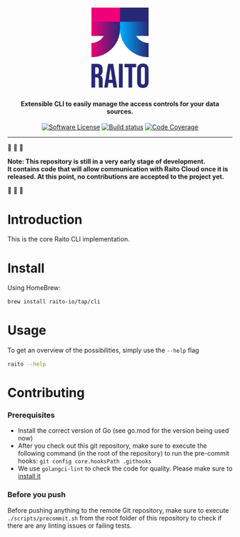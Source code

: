 <h1 align="center">
  <img height="180px" src="https://github.com/raito-io/docs/raw/main/images/Raito_Logo_Vertical_RGB.png" alt="Raito" />
</h1>

<h4 align="center">
  Extensible CLI to easily manage the access controls for your data sources.
</h4>

<p align="center">
    <a href="/LICENSE.md" target="_blank"><img src="https://img.shields.io/badge/license-Apache%202-brightgreen.svg" alt="Software License" /></a>
    <a href="https://github.com/raito-io/cli/actions/workflows/build.yml" target="_blank"><img src="https://img.shields.io/github/workflow/status/raito-io/cli/Raito%20CLI%20-%20Build/main" alt="Build status" /></a>
    <a href="https://codecov.io/gh/raito-io/cli" target="_blank"><img src="https://img.shields.io/codecov/c/github/raito-io/cli" alt="Code Coverage" /></a>
</p>

<hr/>

:rotating_light: :rotating_light: :rotating_light:  

**Note: This repository is still in a very early stage of development.  
It contains code that will allow communication with Raito Cloud once it is released. 
At this point, no contributions are accepted to the project yet.**  

:rotating_light: :rotating_light: :rotating_light:

# Introduction
This is the core Raito CLI implementation.

# Install
Using HomeBrew:
```bash
brew install raito-io/tap/cli
```

# Usage
To get an overview of the possibilities, simply use the `--help` flag
```bash
raito --help
```

<!--
# Join the Raito Community
We would love to hear your thoughts and questions.  
So please join our [Slack Community](https://join.slack.com/t/raitocommunity/shared_invite/zt-13ti14ezm-RsGFyJq4FU9IEfjqg_POag) if you would like to join the conversation and contribute.
-->
# Contributing
<!--
Want to contribute to the Raito open source code base? Great!  
Take a look at our [Contribution Guide](https://github.com/raito-io/cli/blob/HEAD/CONTRIBUTING.md) to get you started.
-->
### Prerequisites
 - Install the correct version of Go (see go.mod for the version being used now)
 - After you check out this git repository, make sure to execute the following command (in the root of the repository) to run the pre-commit hooks: `git config core.hooksPath .githooks`
 - We use `golangci-lint` to check the code for quality. Please make sure to [install it](https://golangci-lint.run/usage/install/#local-installation)

### Before you push
Before pushing anything to the remote Git repository, make sure to execute `./scripts/precommit.sh` from the root folder of this repository to check if there are any linting issues or failing tests.